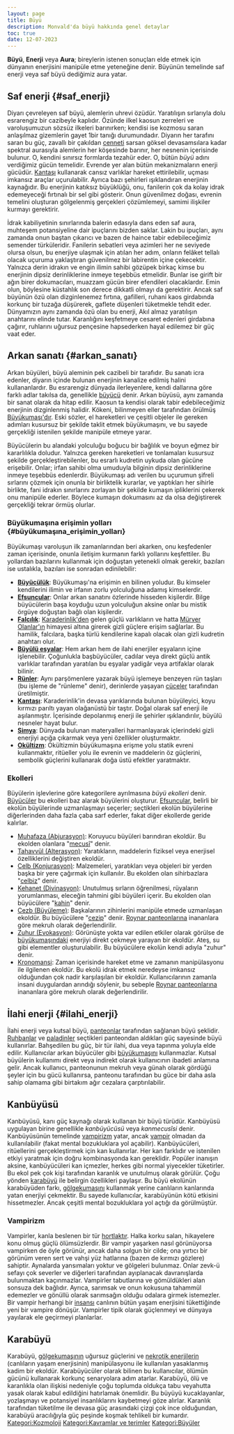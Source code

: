 ```yaml
---
layout: page
title: Büyü
description: Monvald'da büyü hakkında genel detaylar
toc: true
date: 12-07-2023
---
```

**Büyü**, **Enerji** veya **Aura**; bireylerin istenen sonuçları elde etmek için dünyanın enerjisini manipüle etme yeteneğine denir. Büyünün temelinde saf enerji veya saf büyü dediğimiz aura yatar.
## Saf enerji {#saf_enerji}
Diyarı çevreleyen saf büyü, alemlerin uhrevi özüdür. Yaratılışın sırlarıyla dolu esrarengiz bir cazibeyle kaplıdır. Özünde ilkel kaosun zerreleri ve varoluşumuzun sözsüz ilkeleri barınırken; kendisi ise kozmosu saran anlaşılmaz gizemlerin gayet 1bir tanığı durumundadır. Diyarın her tarafını saran bu güç, zavallı bir çakıldan [cenneti](Elysium "wikilink") sarsan göksel devasamsılara kadar spektral aurasıyla alemlerin her köşesinde barınır, her nesnenin içerisinde bulunur. O, kendini sınırsız formlarda tezahür eder. O, bütün *büyü* adını verdiğimiz gücün temelidir. Evrende yer alan bütün mekanizmaların enerji gücüdür. [Kantaşı](/nesneler/Kantaşı) kullanarak cansız varlıklar hareket ettirilebilir, uçması imkansız araçlar uçurulabilir. Ayrıca bazı şehirleri ışıklandıran enerjinin kaynağıdır.
Bu enerjinin katıksız büyüklüğü, onu, fanilerin çok da kolay idrak edemeyeceği fırtınalı bir sel gibi gösterir. Onun güvenilmez doğası, evrenin temelini oluşturan gölgelenmiş gerçekleri çözümlemeyi, samimi ilişkiler kurmayı gerektirir.

İdrak kabiliyetinin sınırlarında balerin edasıyla dans eden saf aura, muhteşem potansiyeline dair ipuçlarını bizden saklar. Lakin bu ipuçları, aynı zamanda onun baştan çıkarıcı ve bazen de haince tabir edebileceğimiz semender türküleridir. Fanilerin sebatleri veya azimleri her ne seviyede olursa olsun, bu enerjiye ulaşmak için atılan her adım, onların felâket tellalı olacak uçuruma yaklaştıran güvenilmez bir labirentin içine çekecektir.
Yalnızca derin idrakın ve engin ilimin sahibi gözüpek birkaç kimse bu enerjinin dipsiz derinliklerine inmeye teşebbüs etmelidir. Bunlar ise girift bir ağın birer dokumacıları, muazzam gücün birer efendileri olacaklardır. Emin olun, böylesine küstahlık son derece dikkatli olmayı da gerektirir. Ancak saf büyünün özü olan dizginlenemez fırtına, gafilleri, ruhani kaos girdabında korkunç bir tuzağa düşürerek, gaflete düşenleri tüketmekle tehdit eder.
Dünyamızın aynı zamanda özü olan bu enerji, Akıl almaz yaratılışın anahtarını elinde tutar. Karanlığını keşfetmeye cesaret edenleri girdabına çağırır, ruhlarını uğursuz pençesine hapsederken hayal edilemez bir güç vaat eder.
## Arkan sanatı {#arkan_sanatı}
Arkan büyüleri, büyü aleminin pek cazibeli bir tarafıdır. Bu sanatı icra edenler, diyarın içinde bulunan enerjinin kanalize edilmiş halini kullananlardır. Bu esrarengiz dünyada ilerleyenlere, kendi dallarına göre farklı adlar takılsa da, genellikle [büyücü](büyücü "wikilink") denir.
Arkan büyüsü, aynı zamanda bir sanat olarak da hitap edilir. Kaosun ta kendisi olarak tabir edebileceğimiz enerjinin dizginlenmiş halidir. Kökeni, bilinmeyen eller tarafından örülmüş [Büyükumaşı'dır](Büyükumaşı "wikilink"). Eski sözler, el hareketleri ve çeşitli objeler ile gereken adımları kusursuz bir şekilde taklit etmek büyükumaşını, ve bu sayede gerçekliği istenilen şekilde manipüle etmeye yarar.

Büyücülerin bu alandaki yolculuğu boğucu bir bağlılık ve boyun eğmez bir kararlılıkla doludur. Yalnızca gereken hareketleri ve tonlamaları kusursuz şekilde gerçekleştirebilenler, bu esrarlı kudretin uykuda olan gücüne erişebilir. Onlar; irfan sahibi olma umuduyla bilginin dipsiz derinliklerine inmeye teşebbüs edenlerdir. Büyükumaşı adı verilen bu uçurumun şifreli sırlarını çözmek için onunla bir birliktelik kurarlar, ve yaptıkları her sihirle birlikte, fani idrakın sınırlarını zorlayan bir şekilde kumaşın ipliklerini çekerek onu manipüle ederler. Böylece kumaşın dokumasını az da olsa değiştirerek gerçekliği tekrar örmüş olurlar.
### Büyükumaşına erişimin yolları {#büyükumaşına_erişimin_yolları}
Büyükumaşı varoluşun ilk zamanlarından beri akarken, onu keşfedenler zaman içerisinde, onunla iletişim kurmanın farklı yollarını keşfettiler. Bu yollardan bazılarını kullanmak için doğuştan yetenekli olmak gerekir, bazıları ise ustalıkla, bazıları ise sonradan edinilebilir:
-   **[Büyücülük](Büyücü "wikilink")**: Büyükumaşı'na erişimin en bilinen yoludur. Bu kimseler kendilerini ilimin ve irfanın zorlu yolculuğuna adamış kimselerdir.
-   **[Efsuncular](Efsuncu "wikilink")**: Onlar arkan sanatını özlerinde hisseden kişilerdir. Bilge büyücülerin başa koyduğu uzun yolculuğun aksine onlar bu mistik örgüye doğuştan bağlı olan kişilerdir.
-   **[Falcılık](Falcı "wikilink")**: [Karaderinlik'den](Orcus "wikilink") gelen güçlü varlıkların ve hatta [Mürver Olanlar'ın](Mürver_Olanlar "wikilink") himayesi altına girerek gizli güçlere erişim sağlarlar. Bu hamilik, falcılara, başka türlü kendilerine kapalı olacak olan gizli kudretin anahtarı olur.
-   **[Büyülü eşyalar](Büyülü_eşya "wikilink")**: Hem arkan hem de ilahi enerjiler eşyaların içine işlenebilir. Çoğunlukla başbüyücüler, cadılar veya direkt güçlü antik varlıklar tarafından yaratılan bu eşyalar yadigâr veya artifaklar olarak bilinir.
-   **[Rünler](Rün "wikilink")**: Aynı parşömenlere yazarak büyü işlemeye benzeyen rün taşları (bu işleme de "rünleme" denir), derinlerde yaşayan [cüceler](Cüce "wikilink") tarafından üretilmiştir.
-   **[Kantaşı](Kantaşı "wikilink")**: Karaderinlik'in devasa yarıklarında bulunan büyüleyici, koyu kırmızı parıltı yayan olağanüstü bir taştır. Doğal olarak saf enerji ile aşılanmıştır. İçerisinde depolanmış enerji ile şehirler ışıklandırılır, büyülü nesneler hayat bulur.
-   **[Simya](Simya "wikilink")**: Dünyada bulunan materyalleri harmanlayarak içlerindeki gizli enerjiyi açığa çıkarmak veya yeni özellikler oluşturmaktır.
-   **[Okültizm](Okültizm "wikilink")**: Okültizmin büyükumaşına erişme yolu statik evreni kullanmaktır, ritüeller yolu ile evrenin ve maddelerin öz güçlerini, sembolik güçlerini kullanarak doğa üstü efektler yaratmaktır.
### Ekolleri
Büyülerin işlevlerine göre kategorilere ayrılmasına *büyü ekolleri* denir. [Büyücüler](Büyücü "wikilink") bu ekolleri baz alarak büyülerini oluşturur. [Efsuncular](Efsuncu "wikilink"), belirli bir ekolün büyülerinde uzmanlaşmayı seçerler; seçtikleri ekolün büyülerine diğerlerinden daha fazla çaba sarf ederler, fakat diğer ekollerde geride kalırlar.
-   [Muhafaza (Abjurasyon)](Muhafaza "wikilink"): Koruyucu büyüleri barındıran ekoldür. Bu ekolden olanlara "[mecusî](mecusî "wikilink")" denir.
-   [Tahavvül (Alterasyon)](Tahavvül "wikilink"): Yaratıkların, maddelerin fiziksel veya enerjisel özelliklerini değiştiren ekoldür.
-   [Celb (Konjurasyon)](Celb "wikilink"): Malzemeleri, yaratıkları veya objeleri bir yerden başka bir yere çağırmak için kullanılır. Bu ekolden olan sihirbazlara "[celbiz](celbiz "wikilink")" denir.
-   [Kehanet (Divinasyon)](Kehanet "wikilink"): Unutulmuş sırların öğrenilmesi, rüyaların yorumlanması, eleceğin tahmini gibi büyüleri içerir. Bu ekolden olan büyücülere "[kahin](kahin "wikilink")" denir.
-   [Cezb (Büyüleme)](Cezb "wikilink"): Başkalarının zihinlerini manipüle etmede uzmanlaşan ekoldür. Bu büyücülere "[cezip](cezip "wikilink")" denir. [Roynar panteonlarına](Roynar_panteonları "wikilink") inananlara göre mekruh olarak değerlendirilir.
-   [Zuhur (Evokasyon)](Zuhur "wikilink"): Görünüşte yokta var edilen etkiler olarak görülse de [büyükumaşındaki](Büyükumaşı "wikilink") enerjiyi direkt çekmeye yarayan bir ekoldür. Ateş, su gibi elementler oluşturulabilir. Bu büyücülere ekolün kendi adıyla "zuhur" denir.
-   [Kronomansi](Kronomansi "wikilink"): Zaman içerisinde hareket etme ve zamanın manipülasyonu ile ilgilenen ekoldür. Bu ekolü idrak etmek neredeyse imkansız olduğundan çok nadir karşılaşılan bir ekoldür. Kullanıcılarının zamanla insani duygulardan arındığı söylenir, bu sebeple [Roynar panteonlarına](Roynar_panteonları "wikilink") inananlara göre mekruh olarak değerlendirilir.
## İlahi enerji {#ilahi_enerji}
İlahi enerji veya kutsal büyü, [panteonlar](İnanç "wikilink") tarafından sağlanan büyü şeklidir. [Ruhbanlar](Ruhban "wikilink") ve [paladinler](Paladin "wikilink") seçtikleri panteondan aldıkları güç sayesinde büyü kullanırlar. Bahşedilen bu güç, bir tür ilahi, dua veya tapınma yoluyla elde edilir. Kullanıcılar arkan büyücüler gibi [büyükumaşını](Büyükumaşı "wikilink") kullanmazlar. Kutsal büyülerin kullanımı direkt veya indirekt olarak kullanıcının ibadeti anlamına gelir. Ancak kullanıcı, panteonunun mekruh veya günah olarak gördüğü şeyler için bu gücü kullanırsa, panteonu tarafından bu güce bir daha asla sahip olamama gibi birtakım ağır cezalara çarptırılabilir.
## Kanbüyüsü
Kanbüyüsü, kanı güç kaynağı olarak kullanan bir büyü türüdür. Kanbüyüsü uygulayan birine genellikle *kanbüyücüsü* veya *kanmecusîsi* denir. Kanbüyüsünün temelinde [vampirizm](Vampir "wikilink") yatar, ancak [vampir](vampir "wikilink") olmadan da kullanılabilir (fakat mental bozukluklara yol açabilir).
Kanbüyücüleri, ritüellerini gerçekleştirmek için kan kullanırlar. Her kan farklıdır ve istenilen etkiyi yaratmak için doğru kombinasyonda kan gereklidir. Popüler inanışın aksine, kanbüyücüleri kan içmezler, herkes gibi normal yiyecekler tüketirler.
Bu ekol pek çok kişi tarafından karanlık ve unutulmuş olarak görülür. Çoğu yönden [karabüyü](karabüyü "wikilink") ile belirgin özellikleri paylaşır. Bu büyü ekolünün karabüyüden farkı, [gölgekumaşını](Gölgekumaşı "wikilink") kullanmak yerine canlıların kanlarında yatan enerjiyi çekmektir. Bu sayede kullanıcılar, karabüyünün kötü etkisini hissetmezler. Ancak çeşitli mental bozukluklara yol açtığı da görülmüştür.
### Vampirizm
Vampirler, kanla beslenen bir tür [hortlaktır](Hortlak "wikilink"). Halka korku salan, hikayelere konu olmuş güçlü ölümsüzlerdir. Bir vampir yaşarken nasıl görünüyorsa vampirken de öyle görünür, ancak daha solgun bir cilde; ona yırtıcı bir görünüm veren sert ve vahşi yüz hatlarına (bazen de kırmızı gözlere) sahiptir. Aynalarda yansımaları yoktur ve gölgeleri bulunmaz. Onlar zevk-ü sefayı çok severler ve diğerleri tarafından ayıplanacak davranışlarda bulunmaktan kaçınmazlar.
Vampirler tabutlarına ve gömüldükleri alan sonsuza dek bağlıdır. Ayrıca, sarımsak ve onun kokusuna tahammül edemezler ve gönüllü olarak sarımsağın olduğu odalara girmek istemezler. Bir vampir herhangi bir [insansı](insansı "wikilink") canlının bütün yaşam enerjisini tükettiğinde yeni bir vampire dönüşür.
Vampirler tipik olarak güçlenmeyi ve dünyaya yayılarak ele geçirmeyi planlarlar.
## Karabüyü
Karabüyü, [gölgekumaşının](Gölgekumaşı "wikilink") uğursuz güçlerini ve [nekrotik enerjilerin](Yaşam_enerjisi "wikilink") (canlıların yaşam enerjisinin) manipülasyonu ile kullanılan yasaklanmış kadim bir ekoldür. Karabüyücüler olarak bilinen bu kullanıcılar, ölümün gücünü kullanarak korkunç senaryolara adım atarlar.
Karabüyü, ölü ve karanlıkla olan ilişkisi nedeniyle çoğu toplumda oldukça tabu veyahutta yasak olarak kabul edildiğini hatırlamak önemlidir. Bu büyüyü kucaklayanlar, yozlaşmayı ve potansiyel insanlıklarını kaybetmeyi göze alırlar. Karanlık tarafından tüketilme ile devasa güç arasındaki çizgi çok ince olduğundan, karabüyü aracılığıyla güç peşinde koşmak tehlikeli bir kumardır. [Kategori:Kozmoloji](Kategori:Kozmoloji "wikilink") [Kategori:Kavramlar ve terimler](Kategori:Kavramlar_ve_terimler "wikilink") [Kategori:Büyüler](Kategori:Büyüler "wikilink")
